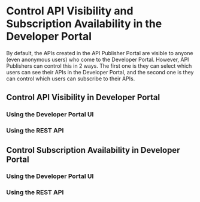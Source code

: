 # Control API Visibility and Subscription Availability in the Developer Portal

By default, the APIs created in the API Publisher Portal are visible to anyone (even anonymous users) who come to the Developer Portal. However, API Publishers can control this in 2 ways. The first one is they can select which users can see their APIs in the Developer Portal, and the second one is they can control which users can subscribe to their APIs. 

## Control API Visibility in Developer Portal

### Using the Developer Portal UI

### Using the REST API


## Control Subscription Availability in Developer Portal

### Using the Developer Portal UI

### Using the REST API




